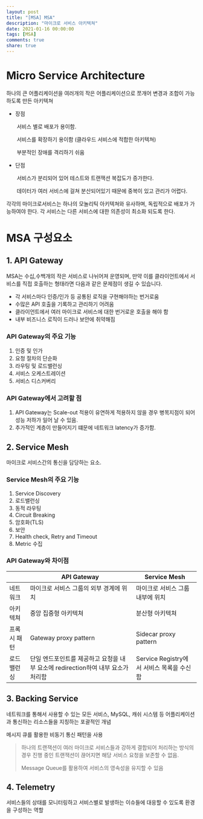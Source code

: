 ```yaml
---
layout: post
title: "[MSA] MSA"
description: "마이크로 서비스 아키텍쳐"
date: 2021-01-16 00:00:00
tags: [MSA]
comments: true
share: true
---
```


# Micro Service Architecture

하나의 큰 어플리케이션을 여러개의 작은 어플리케이션으로 쪼개어 변경과 조합이 가능하도록 만든 아키텍쳐

- 장점

  ​	서비스 별로 배포가 용이함.

  ​	서비스를 확장하기 용이함 (클라우드 서비스에 적합한 아키텍쳐)

  ​	부분적인 장애를 격리하기 쉬움

- 단점

  ​	서비스가 분리되어 있어 테스트와 트랜잭션 복잡도가 증가한다.

  ​	데이터가 여러 서비스에 걸쳐 분산되어있기 때문에 중복이 있고 관리가 어렵다.

각각의 마이크로서비스는 하나의 모놀리틱 아키텍쳐와 유사하며, 독립적으로 배포가 가능하여야 한다. 각 서비스는 다른 서비스에 대한 의존성이 최소화 되도록 한다.



# MSA 구성요소

## 1. API Gateway

MSA는 수십,수백개의 작은 서비스로 나뉘어져 운영되며, 만약 이를 클라이언트에서 서비스를 직접 호출하는 형태라면 다음과 같은 문제점이 생길 수 있습니다.

- 각 서비스마다 인증/인가 등 공통된 로직을 구현해야하는 번거로움
- 수많은 API 호출을 기록하고 관리하기 어려움
- 클라이언트에서 여러 마이크로 서비스에 대한 번거로운 호출을 해야 함
- 내부 비즈니스 로직이 드러나 보안에 취약해짐



### API Gateway의 주요 기능

1. 인증 및 인가
2. 요청 절차의 단순화
3. 라우팅 및 로드밸런싱
4. 서비스 오케스트레이션
5. 서비스 디스커버리

### API Gateway에서 고려할 점

1. API Gateway는 Scale-out 적용이 유연하게 적용하지 않을 경우 병목지점이 되어 성능 저하가 일어 날 수 있음.
2. 추가적인 계층이 만들어지기 떄문에 네트워크 latency가 증가함.



## 2. Service Mesh

마이크로 서비스간의 통신을 담당하는 요소.



### Service Mesh의 주요 기능

1. Service Discovery
2. 로드밸런싱
3. 동적 라우팅
4. Circuit Breaking
5. 암호화(TLS)
6. 보안
7. Health check, Retry and Timeout
8. Metric 수집

### API Gateway와 차이점

|             | API Gateway                                                  | Service Mesh                              |
| ----------- | ------------------------------------------------------------ | ----------------------------------------- |
| 네트워크    | 마이크로 서비스 그룹의 외부 경계에 위치                      | 마이크로 서비스 그룹 내부에 위치          |
| 아키텍쳐    | 중앙 집중형 아키텍쳐                                         | 분산형 아키텍쳐                           |
| 프록시 패턴 | Gateway proxy pattern                                        | Sidecar proxy pattern                     |
| 로드밸런싱  | 단일 엔드포인트를 제공하고 요청을 내부 요소에 redirection하여 내부 요소가 처리함 | Service Registry에서 서비스 목록을 수신함 |



## 3. Backing Service

네트워크를 통해서 사용할 수 있는 모든 서비스, MySQL, 캐쉬 시스템 등 어플리케이션과 통신하는 리소스들을 지칭하는 포괄적인 개념



메시지 큐를 활용한 비동기 통신 패턴을 사용

> 하나의 트랜잭션이 여러 마이크로 서비스들과 강하게 결합되어 처리하는 방식의 경우 진행 중인 트랜잭션이 끊어지면 해당 서비스 요청을 보존할 수 없음.
>
> Message Queue를 활용하여 서비스의 영속성을 유지할 수 있음





## 4. Telemetry

서비스들의 상태를 모니터링하고 서비스별로 발생하는 이슈들에 대응할 수 있도록 환경을 구성하는 역할